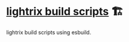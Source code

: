 # [lightrix build scripts] 🏗️

lightrix build scripts using esbuild.

[lightrix build scripts]: https://npmjs.org/@lightrix/scripts
